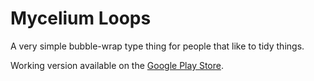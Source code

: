# Mycelium Loops

A very simple bubble-wrap type thing for people that like to tidy things.

Working version available on the [Google Play Store](https://play.google.com/store/apps/details?id=com.oddstream.mycelium).
